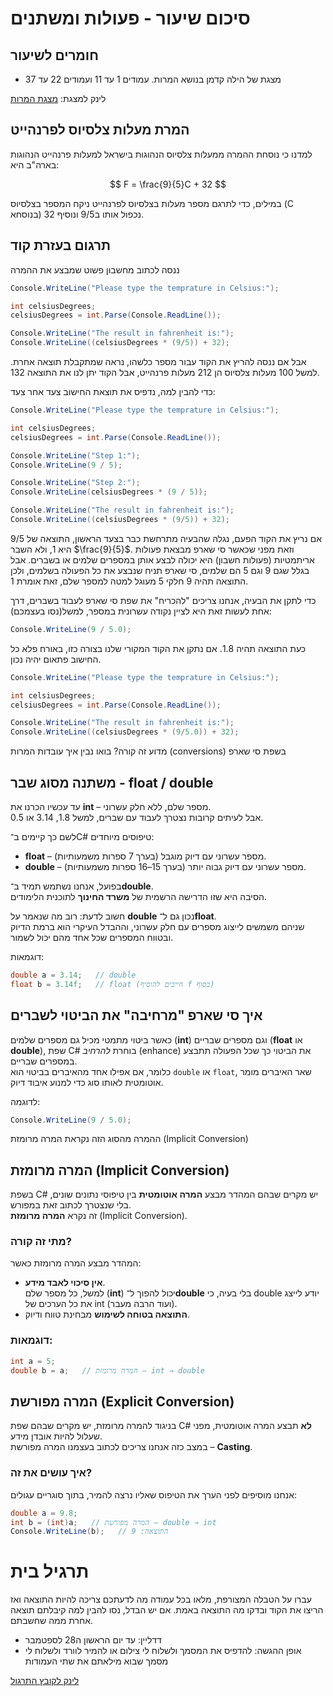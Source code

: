 # סיכום שיעור - פעולות ומשתנים

## חומרים לשיעור

- מצגת של הילה קדמן בנושא המרות. עמודים 1 עד 11 ועמודים 22 עד 37

לינק למצגת: [מצגת המרות](https://drive.google.com/file/d/1AZQmVzFuO1SEvWSKUj5luib_OA3Da-Ny/view)

## המרת מעלות צלסיוס לפרנהייט

למדנו כי נוסחת ההמרה ממעלות צלסיוס הנהוגות בישראל למעלות פרנהייט הנהוגות בארה"ב היא:

$$
F = \frac{9}{5}C + 32
$$

במילים, כדי לתרגם מספר מעלות בצלסיוס לפרנהייט ניקח המספר בצלסיוס (C בנוסחא) נכפול אותו ב9/5 ונוסיף 32.

## תרגום בעזרת קוד

ננסה לכתוב מחשבון פשוט שמבצע את ההמרה

```csharp
Console.WriteLine("Please type the temprature in Celsius:");

int celsiusDegrees;
celsiusDegrees = int.Parse(Console.ReadLine());

Console.WriteLine("The result in fahrenheit is:");
Console.WriteLine((celsiusDegrees * (9/5)) + 32);

```

אבל אם ננסה להריץ את הקוד עבור מספר כלשהו, נראה שמתקבלת תוצאה אחרת. 
למשל 100 מעלות צלסיוס הן 212 מעלות פרנהייט, אבל הקוד יתן לנו את התוצאה 132. 

כדי להבין למה, נדפיס את תוצאת החישוב צעד אחר צעד:

```csharp
Console.WriteLine("Please type the temprature in Celsius:");

int celsiusDegrees;
celsiusDegrees = int.Parse(Console.ReadLine());

Console.WriteLine("Step 1:");
Console.WriteLine(9 / 5);

Console.WriteLine("Step 2:");
Console.WriteLine(celsiusDegrees * (9 / 5));

Console.WriteLine("The result in fahrenheit is:");
Console.WriteLine((celsiusDegrees * (9/5)) + 32);
```

אם נריץ את הקוד הפעם, נגלה שהבעיה מתרחשת כבר בצעד הראשון, התוצאה של 9/5 היא 1, ולא השבר  $\frac{9}{5}$. וזאת מפני שכאשר סי שארפ מבצאת פעולות אריתמטיות (פעולות חשבון) היא יכולה לבצע אותן במספרים שלמים או בשברים. אבל בגלל שגם 9 וגם 5 הם שלמים, סי שארפ תניח שנבצע את כל הפעולה בשלמים, ולכן התוצאה תהיה 9 חלקי 5 מעוגל למטה למספר שלם, זאת אומרת 1.

כדי לתקן את הבעיה, אנחנו צריכים "להכריח" את שפת סי שארפ לעבוד בשברים, דרך אחת לעשות זאת היא לציין נקודה עשרונית במספר, למשל(נסו בעצמכם):

```csharp
Console.WriteLine(9 / 5.0);
```

כעת התוצאה תהיה 1.8. 
אם נתקן את הקוד המקורי שלנו בצורה כזו, באורח פלא כל החישוב פתאום יהיה נכון. 


```csharp
Console.WriteLine("Please type the temprature in Celsius:");

int celsiusDegrees;
celsiusDegrees = int.Parse(Console.ReadLine());

Console.WriteLine("The result in fahrenheit is:");
Console.WriteLine((celsiusDegrees * (9/5.0)) + 32);

```

מדוע זה קורה?  בואו נבין איך עובדות המרות (conversions) בשפת סי שארפ

## משתנה מסוג שבר - float / double

עד עכשיו הכרנו את **int** – מספר שלם, ללא חלק עשרוני.  
אבל לעיתים קרובות נצטרך לעבוד עם שברים, למשל 1.8, 3.14 או 0.5.  

לשם כך קיימים ב־C# טיפוסים מיוחדים:

- **float** – מספר עשרוני עם דיוק מוגבל (בערך 7 ספרות משמעותיות).
- **double** – מספר עשרוני עם דיוק גבוה יותר (בערך 15–16 ספרות משמעותיות).

בפועל, אנחנו נשתמש תמיד ב־**double**.  
הסיבה היא שזו הדרישה הרשמית של **משרד החינוך** לתוכנית הלימודים.  

חשוב לדעת: רוב מה שנאמר על **double** נכון גם ל־**float**.  
שניהם משמשים לייצוג מספרים עם חלק עשרוני, וההבדל העיקרי הוא ברמת הדיוק ובטווח המספרים שכל אחד מהם יכול לשמור.  

דוגמאות:

```csharp
double a = 3.14;   // double
float b = 3.14f;   // float (חייבים להוסיף f בסוף)
```


## איך סי שארפ "מרחיבה" את הביטוי לשברים

כאשר ביטוי מתמטי מכיל גם מספרים שלמים (**int**) וגם מספרים שבריים (**float** או **double**), שפת C# בוחרת *להרחיב* (enhance) את הביטוי כך שכל הפעולה תתבצע במספרים שבריים.  
כלומר, אם אפילו אחד מהאיברים בביטוי הוא `double` או `float`, שאר האיברים מומר אוטומטית לאותו סוג כדי למנוע איבוד דיוק.

לדוגמה:

```csharp
Console.WriteLine(9 / 5.0);
```

ההמרה מהסוג הזה נקראת המרה מרומזת (Implicit Conversion)

## המרה מרומזת (Implicit Conversion)

בשפת C# יש מקרים שבהם המהדר מבצע **המרה אוטומטית** בין טיפוסי נתונים שונים, בלי שנצטרך לכתוב זאת במפורש.  
זה נקרא **המרה מרומזת** (Implicit Conversion).

### מתי זה קורה?
המהדר מבצע המרה מרומזת כאשר:
- **אין סיכוי לאבד מידע**.  
  למשל, כל מספר שלם (**int**) יכול להפוך ל־**double** בלי בעיה, כי double יודע לייצג את כל הערכים של int (ועוד הרבה מעבר).
- **התוצאה בטוחה לשימוש** מבחינת טווח ודיוק.

### דוגמאות:
```csharp
int a = 5;
double b = a;   // המרה מרומזת – int → double
```

## המרה מפורשת (Explicit Conversion)

בניגוד להמרה מרומזת, יש מקרים שבהם שפת C# **לא** תבצע המרה אוטומטית, מפני שעלול להיות אובדן מידע.  
במצב כזה אנחנו צריכים לכתוב בעצמנו המרה מפורשת – **Casting**.

### איך עושים את זה?
אנחנו מוסיפים לפני הערך את הטיפוס שאליו נרצה להמיר, בתוך סוגריים עגולים:

```csharp
double a = 9.8;
int b = (int)a;   // המרה מפורשת – double → int
Console.WriteLine(b);   // התוצאה: 9
```

# תרגיל בית 

עברו על הטבלה המצורפת, מלאו בכל עמודה מה לדעתכם צריכה להיות התוצאה ואז הריצו את הקוד ובדקו מה התוצאה באמת. אם יש הבדל, נסו להבין למה קיבלתם תוצאה אחרת ממה שחשבתם.


- דדליין: עד יום הראשון ה28 לספטמבר
- אופן ההגשה: להדפיס את המסמך ולשלוח לי צילום או להמיר לוורד ולשלוח לי מסמך שבוא מילאתם את שתי העמודות

[לינק לקובץ התרגול](./practice.html.pdf)




